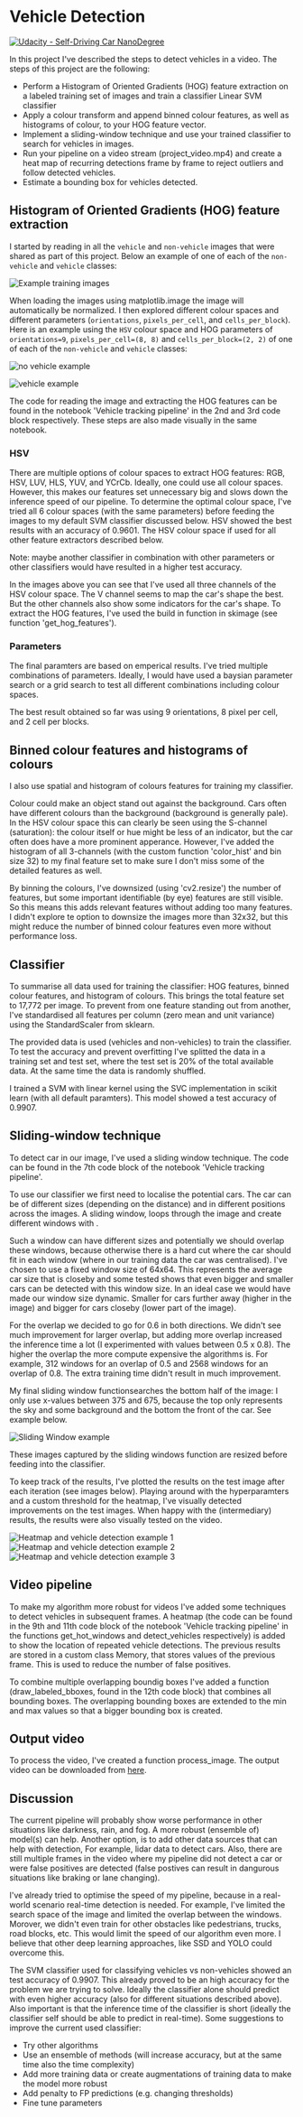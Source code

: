 # Vehicle Detection
[![Udacity - Self-Driving Car NanoDegree](https://s3.amazonaws.com/udacity-sdc/github/shield-carnd.svg)](http://www.udacity.com/drive)


In this project I've described the steps to detect vehicles in a video. The steps of this project are the following:

* Perform a Histogram of Oriented Gradients (HOG) feature extraction on a labeled training set of images and train a classifier Linear SVM classifier
* Apply a colour transform and append binned colour features, as well as histograms of colour, to your HOG feature vector.
* Implement a sliding-window technique and use your trained classifier to search for vehicles in images.
* Run your pipeline on a video stream (project_video.mp4) and create a heat map of recurring detections frame by frame to reject outliers and follow detected vehicles.
* Estimate a bounding box for vehicles detected.

## Histogram of Oriented Gradients (HOG) feature extraction
I started by reading in all the `vehicle` and `non-vehicle` images that were shared as part of this project. Below an example of one of each of the `non-vehicle` and `vehicle` classes:

![Example training images](./images/training_data_vehicle.png)

When loading the images using matplotlib.image the image will automatically be normalized. I then explored different colour spaces and different parameters (`orientations`, `pixels_per_cell`, and `cells_per_block`). Here is an example using the `HSV` colour space and HOG parameters of `orientations=9`, `pixels_per_cell=(8, 8)` and `cells_per_block=(2, 2)` of one of each of the `non-vehicle` and `vehicle` classes:

![no vehicle example](./images/hog_features_no_vehicle.png)

![vehicle example](./images/hog_features_vehicle.png)

The code for reading the image and extracting the HOG features can be found in the notebook 'Vehicle tracking pipeline' in the 2nd and 3rd code block respectively. These steps are also made visually in the same notebook.

### HSV
There are multiple options of colour spaces to extract HOG features: RGB, HSV, LUV, HLS, YUV, and YCrCb. Ideally, one could use all colour spaces. However, this makes our features set unnecessary big and slows down the inference speed of our pipeline. To determine the optimal colour space, I've tried all 6 colour spaces (with the same parameters) before feeding the images to my default SVM classifier discussed below. HSV showed the best results with an accuracy of 0.9601. The HSV colour space if used for all other feature extractors described below.

Note: maybe another classifier in combination with other parameters or other classifiers would have resulted in a higher test accuracy.

In the images above you can see that I've used all three channels of the HSV colour space. The V channel seems to map the car's shape the best. But the other channels also show some indicators for the car's shape. 
To extract the HOG features, I've used the build in function in skimage (see function 'get_hog_features'). 

### Parameters
The final paramters are based on emperical results. I've tried multiple combinations of parameters. Ideally, I would have used a baysian parameter search or a grid search to test all different combinations including colour spaces. 

The best result obtained so far was using 9 orientations, 8 pixel per cell, and 2 cell per blocks.

## Binned colour features and histograms of colours
I also use spatial and histogram of colours features for training my classifier. 

Colour could make an object stand out against the background. Cars often have different colours than the background (background is generally pale). In the HSV colour space this can clearly be seen using the S-channel (saturation): the colour itself or hue might be less of an indicator, but the car often does have a more prominent apperance. However, I've added the histogram of all 3-channels (with the custom function 'color_hist' and bin size 32) to my final feature set to make sure I don't miss some of the detailed features as well.

By binning the colours, I've downsized (using 'cv2.resize') the number of features, but some important identifiable (by eye) features are still visible. So this means this adds relevant features without adding too many features. I didn't explore te option to downsize the images more than 32x32, but this might reduce the number of binned colour features even more without performance loss.

## Classifier
To summarise all data used for training the classifier: HOG features, binned colour features, and histogram of colours. This brings the total feature set to 17,772 per image. To prevent from one feature standing out from another, I've standardised all features per column (zero mean and unit variance) using the StandardScaler from sklearn. 

The provided data is used (vehicles and non-vehicles) to train the classifier. To test the accuracy and prevent overfitting I've splitted the data in a training set and test set, where the test set is 20% of the total available data. At the same time the data is randomly shuffled. 

I trained a SVM with linear kernel using the SVC implementation in scikit learn (with all default paramters). This model showed a test accuracy of 0.9907.

## Sliding-window technique
To detect car in our image, I've used a sliding window technique. The code can be found in the 7th code block of the notebook 'Vehicle tracking pipeline'. 

To use our classifier we first need to localise the potential cars. The car can be of different sizes (depending on the distance) and in different positions across the images. A sliding window, loops through the image and create different windows with .

Such a window can have different sizes and potentially we should overlap these windows, because otherwise there is a hard cut where the car should fit in each window (where in our training data the car was centralised). I've chosen to use a fixed window size of 64x64. This represents the average car size that is closeby and some tested shows that even bigger and smaller cars can be detected with this window size. 
In an ideal case we would have made our window size dynamic. Smaller for cars further away (higher in the image) and bigger for cars closeby (lower part of the image).

For the overlap we decided to go for 0.6 in both directions. We didn't see much improvement for larger overlap, but adding more overlap increased the inference time a lot (I experimented with values between 0.5 x 0.8). The higher the overlap the more compute expensive the algorithms is. For example, 312 windows for an overlap of 0.5 and 2568 windows for an overlap of 0.8. The extra training time didn't result in much improvement.

My final sliding window functionsearches the bottom half of the image: I only use x-values between 375 and 675, because the top only represents the sky and some background and the bottom the front of the car. See example below.

![Sliding Window example](./images/sliding_window.png)

These images captured by the sliding windows function are resized before feeding into the classifier.

To keep track of the results, I've plotted the results on the test image after each iteration (see images below). Playing around with the hyperparamters and a custom threshold for the heatmap, I've visually detected improvements on the test images. When happy with the (intermediary) results, the results were also visually tested on the video.

![Heatmap and vehicle detection example 1](/images/heatmap_detection_example1.png)
![Heatmap and vehicle detection example 2](/images/heatmap_detection_example2.png)
![Heatmap and vehicle detection example 3](/images/heatmap_detection_example3.png)

## Video pipeline
To make my algorithm more robust for videos I've added some techniques to detect vehicles in subsequent frames. A heatmap (the code can be found in the 9th and 11th code block of the notebook 'Vehicle tracking pipeline' in the functions get_hot_windows and detect_vehicles respectively) is added to show the location of repeated vehicle detections. The previous results are stored in a custom class Memory, that stores values of the previous frame. This is used to reduce the number of false positives. 

To combine multiple overlapping boundig boxes I've added a function (draw_labeled_bboxes, found in the 12th code block) that combines all bounding boxes. The overlapping bounding boxes are extended to the min and max values so that a bigger bounding box is created.

## Output video
To process the video, I've created a function process_image. The output video can be downloaded from [here](output_video.mp4).

## Discussion
The current pipeline will probably show worse performance in other situations like darkness, rain, and fog. A more robust (ensemble of) model(s) can help. Another option, is to add other data sources that can help with detection, For example, lidar data to detect cars. Also, there are still multiple frames in the video where my pipeline did not detect a car or were false positives are detected (false postives can result in dangurous situations like braking or lane changing).

I've already tried to optimise the speed of my pipeline, because in a real-world scenario real-time detection is needed. For example, I've limited the search space of the image and limited the overlap between the windows. Morover, we didn't even train for other obstacles like pedestrians, trucks, road blocks, etc. This would limit the speed of our algorithm even more. I believe that other deep learning approaches, like SSD and YOLO could overcome this. 

The SVM classifier used for classifying vehicles vs non-vehicles showed an test accuracy of 0.9907. This already proved to be an high accuracy for the problem we are trying to solve. Ideally the classifier alone should predict with even higher accuracy (also for different situations described above). Also important is that the inference time of the classifier is short (ideally the classifier self should be able to predict in real-time). Some suggestions to improve the current used classifier:
* Try other algorithms
* Use an ensemble of methods (will increase accuracy, but at the same time also the time complexity)
* Add more training data or create augmentations of training data to make the model more robust
* Add penalty to FP predictions (e.g. changing thresholds)
* Fine tune parameters
